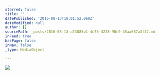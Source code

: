 ```yaml
---
starred: false
title: ''
datePublished: '2016-08-13T18:01:52.060Z'
dateModified: null
author: []
sourcePath: _posts/2016-08-13-a73085b1-4c75-4228-98c9-45aa667a3f42.md
inFeed: true
hasPage: false
inNav: false
_type: MediaObject

---
```

![](https://the-grid-user-content.s3-us-west-2.amazonaws.com/5bf97421-0483-44cb-9f7c-4faee0352a1c.jpg)